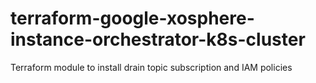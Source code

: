 # terraform-google-xosphere-instance-orchestrator-k8s-cluster
Terraform module to install drain topic subscription and IAM policies
